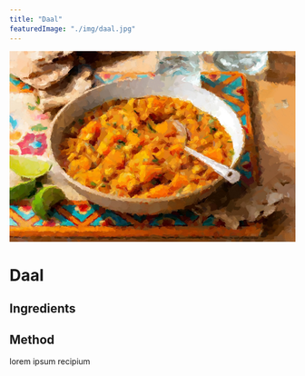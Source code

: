 ```yaml
---
title: "Daal"
featuredImage: "./img/daal.jpg"
---
```


![Daal](./img/daal.jpg)

# Daal

## Ingredients

## Method

lorem ipsum recipium